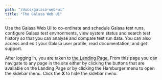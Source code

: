 ```yaml
---
path: "/docs/galasa-web-ui"
title: "The Galasa Web UI"
---
```


Use the Galasa Web UI to co-ordinate and schedule Galasa test runs, configure Galasa test environments, view system status and search test history so that you can analyse and compare test run data. You can also access and edit your Galasa user profile, read documentation, and get support.

After logging in, you are taken to <a href="http://cicsk8sm.hursley.ibm.com:32612/" target="_blank">the Landing Page.</a> From this page you can navigate to any page in the site either by clicking the buttons that are available on the Landing Page or by clicking the Hamburger menu to open the sidebar menu. Click the **X** to hide the sidebar menu. 
